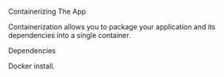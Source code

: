 Containerizing The App

Containerization allows you to package your application and its dependencies into a single container.

Dependencies

Docker install.
